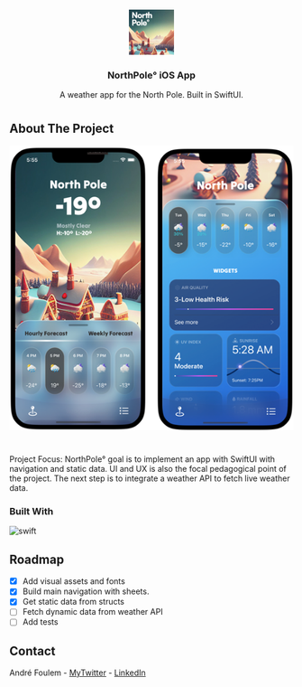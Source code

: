 <a name="readme-top"></a>

<!-- PROJECT LOGO -->
<br />
<div align="center">
    <img src="images/icon.png" alt="Logo" width="80" height="80">

  <h3 align="center">NorthPole° iOS App</h3>

  <p align="center">
    A weather app for the North Pole. Built in SwiftUI.
  </p>
</div>

<!-- ABOUT THE PROJECT -->

#

## About The Project

![screenshot](images/screenshot.png)

#

Project Focus: NorthPole° goal is to implement an app with SwiftUI with navigation and static data. UI and UX is also the focal pedagogical point of the project. The next step is to integrate a weather API to fetch live weather data.

### Built With

![swift](https://img.shields.io/badge/Swift-FA7343?style=for-the-badge&logo=swift&logoColor=white)

<!-- ROADMAP -->

## Roadmap

- [x] Add visual assets and fonts
- [x] Build main navigation with sheets.
- [x] Get static data from structs
- [ ] Fetch dynamic data from weather API
- [ ] Add tests

<!-- CONTACT -->

## Contact

André Foulem - [MyTwitter](https://twitter.com/andreincolors) - [LinkedIn](https://www.linkedin.com/in/andr%C3%A9-foulem-845087244/)
